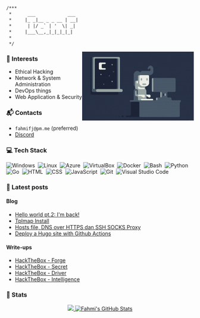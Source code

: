 ```
/***
 *      ___            ___ 
 *     |_ _|__ _ _ __ | __|
 *      | |/ _` | '  \| _| 
 *     |___\__,_|_|_|_|_|  
 *                         
 */
```

<img alt="Night Coding" src="https://raw.githubusercontent.com/AVS1508/AVS1508/master/assets/Night-Coding.gif" align="right"/>

### 🎯 Interests

-  Ethical Hacking
-  Network & System Administration
-  DevOps things
-  Web Application & Security

### 📬 Contacts

- `fahmifj@pm.me` (preferred)
- [Discord](https://discord.com/users/305634994938707969)

### 💻 Tech Stack

![Windows](https://img.shields.io/badge/Windows-1A2B34?style=flat-square&logo=Windows)&nbsp;
![Linux](https://img.shields.io/badge/Linux-1A2B34?style=flat-square&logo=Linux)&nbsp;
![Azure](https://img.shields.io/badge/-Azure-1A2B34?style=flat-square&logo=microsoft-azure)&nbsp;
![VirtualBox](https://img.shields.io/badge/-VirtualBox-1A2B34?style=flat-square&logo=virtualbox)&nbsp;
![Docker](https://img.shields.io/badge/-Docker-1A2B34?style=flat-square&logo=Docker)&nbsp;
![Bash](https://img.shields.io/badge/Scripting-1A2B34?style=flat-square&logo=gnu-bash)&nbsp;
![Python](https://img.shields.io/badge/-Python-1A2B34?style=flat-square&logo=python)&nbsp;
![Go](https://img.shields.io/badge/-Go-1A2B34?style=flat-square&logo=go)&nbsp;
![HTML](https://img.shields.io/badge/-HTML-1A2B34?style=flat-square&logo=HTML5)&nbsp;
![CSS](https://img.shields.io/badge/-CSS-1A2B34?style=flat-square&logo=CSS3&logoColor=1572B6)&nbsp;
![JavaScript](https://img.shields.io/badge/-JavaScript-1A2B34?style=flat-square&logo=javascript)&nbsp;
![Git](https://img.shields.io/badge/-Git-1A2B34?style=flat-square&logo=git)&nbsp;
![Visual Studio Code](https://img.shields.io/badge/-Visual%20Studio%20Code-1A2B34?style=flat-square&logo=visual-studio-code&logoColor=007ACC)&nbsp;

### 📝 Latest posts

#### Blog

<!-- BLOG:START -->
- [Hello world pt.2: I&#39;m back!](https://fahmifj.github.io/blog/hello-world-pt2/)
- [Tplmap Install](https://fahmifj.github.io/blog/tplmap-install/)
- [Hosts file, DNS over HTTPS dan SSH SOCKS Proxy](https://fahmifj.github.io/blog/methods-to-bypass-web-filter/)
- [Deploy a Hugo site with Github Actions](https://fahmifj.github.io/blog/hugo-github-actions/)
<!-- BLOG:END -->


#### Write-ups

<!-- BLOG-CTF:START -->
- [HackTheBox - Forge](https://fahmifj.github.io/hackthebox/forge/)
- [HackTheBox - Secret](https://fahmifj.github.io/hackthebox/secret/)
- [HackTheBox - Driver](https://fahmifj.github.io/hackthebox/driver/)
- [HackTheBox - Intelligence](https://fahmifj.github.io/hackthebox/intelligence/)
<!-- BLOG-CTF:END -->


### 🔰 Stats
<!-- GitHub Stats -->

<p align="center">

<a href="https://github.com/fahmifj">
  <img height="170px" src="https://github-readme-stats.vercel.app/api/top-langs/?username=fahmifj&hide=html,css,roff&title_color=ffffff&text_color=c9cacc&icon_color=4AB197&bg_color=1A2B34&layout=compact&langs_count=6"/>
</a>

<a href="https://github.com/fahmifj">
  <img height="170px" src="https://github-readme-stats.vercel.app/api?username=fahmifj&show_icons=false&line_height=25&include_all_commits=true&count_private=true&title_color=ffffff&text_color=c9cacc&icon_color=4AB097&bg_color=1A2B34" alt="Fahmi's GitHub Stats">
</a>
<p>
